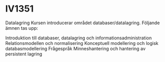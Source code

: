 # IV1351
Datalagring
Kursen introducerar området databaser/datalagring. Följande ämnen tas upp:

Introduktion till databaser, datalagring och informationsadministration
Relationsmodellen och normalisering
Konceptuell modellering och logisk databasmodellering
Frågespråk
Minneshantering och hantering av persistent lagring
